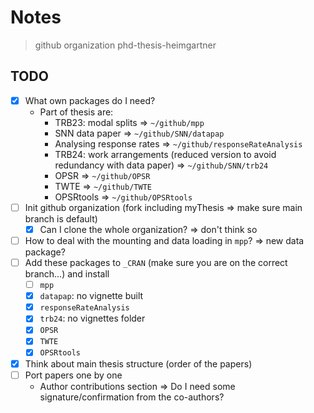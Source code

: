 # Notes

>github organization phd-thesis-heimgartner

## TODO

- [x] What own packages do I need?
  - Part of thesis are:
    - TRB23: modal splits => `~/github/mpp`
    - SNN data paper => `~/github/SNN/datapap`
    - Analysing response rates => `~/github/responseRateAnalysis`
    - TRB24: work arrangements (reduced version to avoid redundancy with data paper) => `~/github/SNN/trb24`
    - OPSR => `~/github/OPSR`
    - TWTE => `~/github/TWTE`
    - OPSRtools => `~/github/OPSRtools`
- [ ] Init github organization (fork including myThesis => make sure main branch is default)
  - [x] Can I clone the whole organization? => don't think so
- [ ] How to deal with the mounting and data loading in `mpp`? => new data package?
- [ ] Add these packages to `_CRAN` (make sure you are on the correct branch...) and install
  - [ ] `mpp`
  - [x] `datapap`: no vignette built
  - [x] `responseRateAnalysis`
  - [x] `trb24`: no vignettes folder
  - [x] `OPSR`
  - [x] `TWTE`
  - [x] `OPSRtools`
- [x] Think about main thesis structure (order of the papers)
- [ ] Port papers one by one
  - Author contributions section => Do I need some signature/confirmation from the co-authors?
